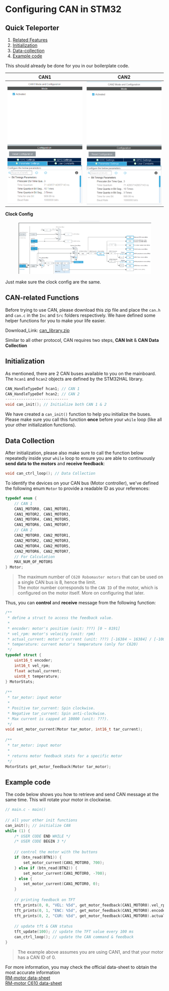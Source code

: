 # Configuring CAN in STM32

## Quick Teleporter

1. [Related Features](RM-motor-control.md#can-related-functions)
2. [Initialization](RM-motor-control.md#initialization)
3. [Data-collection](RM-motor-control.md#data-collection)
4. [Example code](RM-motor-control.md#example-code)

This should already be done for you in our boilerplate code.

| **CAN1** | **CAN2** |
-----------|-----------
![](image/CAN1_Configuration.png) | ![](image/CAN2_Configuration.png)

**Clock Config** 

<figure><img src="image/CAN_ClockConfig.png" alt=""><figcaption></figcaption></figure>

Just make sure the clock config are the same.

## CAN-related Functions
Before trying to use CAN, please download this zip file and place the `can.h` and `can.c` in the `Inc` and `Src` folders respectively. We have defined some helper functions for you to make your life easier.

Download_Link: [can_library.zip](install/can_library.zip)

Similar to all other protocol, CAN requires two steps, **CAN Init** & **CAN Data Collection**

## Initialization

As mentioned, there are 2 CAN buses available to you on the mainboard. The `hcan1` and `hcan2` objects are defined by the STM32HAL library.

```c
CAN_HandleTypeDef hcan1; // CAN 1
CAN_HandleTypeDef hcan2; // CAN 2
----------------------------
void can_init(); // Initialize both CAN 1 & 2
```

We have created a `can_init()` function to help you initialize the buses. Please make sure you call this function **once** before your `while` loop (like all your other initialization functions).

## Data Collection
After initialization, please also make sure to call the function below repeatedly inside your `while` loop to ensure you are able to continuously **send data to the motors** and **receive feedback**:

```c
void can_ctrl_loop(); // Data Collection
```

To identify the devices on your CAN bus (Motor controller), we've defined the following enum `Motor` to provide a readable ID as your references:

```c
typedef enum {
    // CAN 1
	CAN1_MOTOR0, CAN1_MOTOR1,
	CAN1_MOTOR2, CAN1_MOTOR3,
	CAN1_MOTOR4, CAN1_MOTOR5,
	CAN1_MOTOR6, CAN1_MOTOR7,
    // CAN 2
	CAN2_MOTOR0, CAN2_MOTOR1,
	CAN2_MOTOR2, CAN2_MOTOR3,
	CAN2_MOTOR4, CAN2_MOTOR5,
	CAN2_MOTOR6, CAN2_MOTOR7,
    // For Calculation
	MAX_NUM_OF_MOTORS
} Motor;
```

> The maximum number of `C620 Robomaster motors` that can be used on a single CAN bus is 8, hence the limit.  
The motor number corresponds to the `CAN ID` of the motor, which is configured on the motor itself. More on configuring that later.

Thus, you can **control** and **receive** message from the following function:

```c
/**
 * define a struct to access the feedback value.
 * 
 * encoder: motor's position (unit: ???) [0 ~ 8191]
 * vel_rpm: motor's velocity (unit: rpm)
 * actual_current: motor's current (unit: ???) [-16384 ~ 16384] / [-10000 ~ 10000]
 * temperature: current motor's temperature (only for C620)
 */
typedef struct {
	uint16_t encoder;
	int16_t vel_rpm;
	float actual_current;
	uint8_t temperature;
} MotorStats;

/**
 * tar_motor: input motor
 * 
 * Positive tar_current: Spin clockwise.
 * Negative tar_current: Spin anti-clockwise.
 * Max current is capped at 10000 (unit: ???).
 */
void set_motor_current(Motor tar_motor, int16_t tar_current);

/**
 * tar_motor: input motor
 * 
 * returns motor feedback stats for a specific motor
 */
MotorStats get_motor_feedback(Motor tar_motor);
```

## Example code

The code below shows you how to retrieve and send CAN message at the same time. This will rotate your motor in clockwise.

```c
// main.c - main()

// all your other init functions
can_init(); // initialize CAN
while (1) {
    /* USER CODE END WHILE */
    /* USER CODE BEGIN 3 */

    // control the motor with the buttons
    if (btn_read(BTN1)) {
        set_motor_current(CAN1_MOTOR0, 700);
    } else if (btn_read(BTN2)) {
        set_motor_current(CAN1_MOTOR0, -700);
    } else {
        set_motor_current(CAN1_MOTOR0, 0);
    }

    // printing feedback on TFT
    tft_prints(0, 0, "VEL: %5d", get_motor_feedback(CAN1_MOTOR0).vel_rpm);
    tft_prints(0, 1, "ENC: %5d", get_motor_feedback(CAN1_MOTOR0).encoder);
    tft_prints(0, 2, "CUR: %5d", get_motor_feedback(CAN1_MOTOR0).actual_current);
    
    // update tft & CAN status
    tft_update(100); // update the TFT value every 100 ms
    can_ctrl_loop(); // update the CAN command & feedback
}

```

> The example above assumes you are using CAN1, and that your motor has a CAN ID of 0.

For more information, you may check the official data-sheet to obtain the most accurate information  
[RM-motor data-sheet](https://rm-static.djicdn.com/tem/17348/RoboMaster%20C620%E6%97%A0%E5%88%B7%E7%94%B5%E6%9C%BA%E8%B0%83%E9%80%9F%E5%99%A8%E4%BD%BF%E7%94%A8%E8%AF%B4%E6%98%8E%EF%BC%88%E4%B8%AD%E8%8B%B1%E6%97%A5%EF%BC%89V1.01.pdf)  
[RM-motor C610 data-sheet](https://rm-static.djicdn.com/tem/17348/RoboMaster%20C610%20Brushless%20DC%20Motor%20Speed%20Controller%20User%20Guide.pdf)
